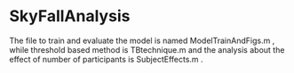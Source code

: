 # SkyFallAnalysis
The file to train and evaluate the model is named ModelTrainAndFigs.m , while threshold based method is TBtechnique.m and the analysis about the effect of number of participants is SubjectEffects.m .
